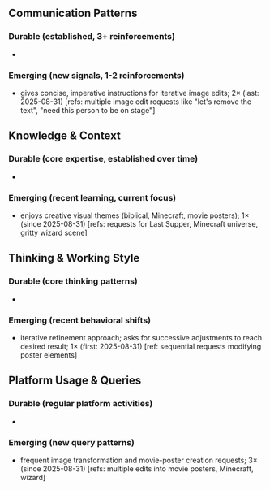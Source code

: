 ## Communication Patterns
### Durable (established, 3+ reinforcements)
- 

### Emerging (new signals, 1-2 reinforcements)
- gives concise, imperative instructions for iterative image edits; 2× (last: 2025-08-31) [refs: multiple image edit requests like "let's remove the text", "need this person to be on stage"]

## Knowledge & Context
### Durable (core expertise, established over time)
- 

### Emerging (recent learning, current focus)
- enjoys creative visual themes (biblical, Minecraft, movie posters); 1× (since 2025-08-31) [refs: requests for Last Supper, Minecraft universe, gritty wizard scene]

## Thinking & Working Style
### Durable (core thinking patterns)
- 

### Emerging (recent behavioral shifts)
- iterative refinement approach; asks for successive adjustments to reach desired result; 1× (first: 2025-08-31) [ref: sequential requests modifying poster elements]

## Platform Usage & Queries
### Durable (regular platform activities)
- 

### Emerging (new query patterns)
- frequent image transformation and movie-poster creation requests; 3× (since 2025-08-31) [refs: multiple edits into movie posters, Minecraft, wizard]